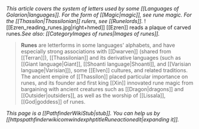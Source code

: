 *This article covers the system of letters used by some [[Languages of Golarion|languages]]. For the form of [[Magic|magic]], see rune magic. For the [[Thassilon|Thassilonian]] rulers, see [[Runelords]].*
![[Ezren_reading_runes.jpg|right+hmed]] 
 [[Ezren]] reads a plaque of carved runes.*See also: [[CategoryImages of runes|Images of runes]].*
> **Runes** are letterforms in some languages' alphabets, and have especially strong associations with [[Dwarven]] (shared from [[Terran]]), [[Thassilonian]] and its derivative languages (such as [[Giant language|Giant]], [[Shoanti language|Shoanti]], and [[Varisian language|Varisian]]), some [[Elven]] cultures, and related traditions.
The ancient empire of [[Thassilon]] placed particular importance on runes, and its founder and first king [[Xin]] innovated rune magic from bargaining with ancient creatures such as [[Dragon|dragons]] and [[Outsider|outsiders]], as well as the worship of [[Lissala]], [[God|goddess]] of runes.



*This page is a [[PathfinderWikiStub|stub]]. You can help us by [[httpspathfinderwikicomwindexphptitleRuneactionedit|expanding it]].*







